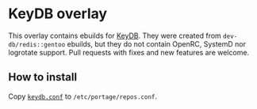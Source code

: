 # KeyDB overlay

This overlay contains ebuilds for [KeyDB](https://github.com/JohnSully/KeyDB). They were created from `dev-db/redis::gentoo` ebuilds, but they do not contain OpenRC, SystemD nor logrotate support. Pull requests with fixes and new features are welcome.

## How to install

Copy [`keydb.conf`](keydb.conf) to `/etc/portage/repos.conf`.
